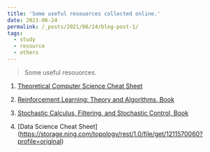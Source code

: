 ```yaml
---
title: 'Some useful resouorces collected online.'
date: 2021-06-24
permalink: /_posts/2021/06/24/blog-post-1/ 
tags:
  - study
  - resource
  - others
---
```

 
>  Some useful resouorces.

 

1. [Theoretical Computer Science Cheat Sheet](https://wangjw6.github.io/files/cheat_sheet.pdf)

2. [Reinforcement Learning: Theory and Algorithms, Book](https://wangjw6.github.io/files/rltheorybook_AJKS.pdf)

3. [Stochastic Calculus, Filtering, and Stochastic Control, Book](https://web.math.princeton.edu/~rvan/acm217/ACM217.pdf)

4. [Data Science Cheat Sheet] (https://storage.ning.com/topology/rest/1.0/file/get/1211570060?profile=original)

 
